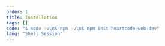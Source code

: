 ```yaml
---
order: 1
title: Installation
tags: []
code: "$ node -v\n$ npm -v\n$ npm init heartcode-web-dev"
lang: "Shell Session"
---
```


<!-- Written in vue. -->
